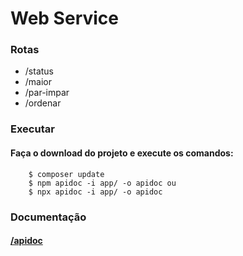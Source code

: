 # **Web Service**
### **Rotas**
- /status
- /maior
- /par-impar
- /ordenar

### **Executar**
#### Faça o download do projeto e execute os comandos:
```
    $ composer update
    $ npm apidoc -i app/ -o apidoc ou 
    $ npx apidoc -i app/ -o apidoc
```
### **Documentação**
#### [/apidoc](http://localhost/webservice/apidoc/)




